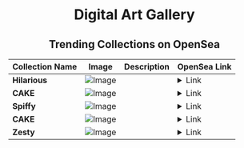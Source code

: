 <div align="center">

# Digital Art Gallery

## Trending Collections on OpenSea

| Collection Name                       | Image                                                                                     | Description                       | OpenSea Link                                                                                          |
|---------------------------------------|-------------------------------------------------------------------------------------------|-----------------------------------|--------------------------------------------------------------------------------------------------------|
| **Hilarious** | ![Image](https://i.seadn.io/s/raw/files/0f50c1abd6eca10fd8137b41ddcdad0e.jpg?w=500&auto=format?w=200&auto=format) |  | <details><summary>Link</summary>[Hilarious](https://opensea.io/collection/hilarious-1590)</details> |
| **CAKE** | ![Image](https://i.seadn.io/s/raw/files/99c0549bbcde28b984bf0fc8a83e9f33.jpg?w=500&auto=format?w=200&auto=format) |  | <details><summary>Link</summary>[CAKE](https://opensea.io/collection/cake-7236)</details> |
| **Spiffy** | ![Image](https://i.seadn.io/s/raw/files/6aaa79effdd9a4d35815c1687d807ee6.jpg?w=500&auto=format?w=200&auto=format) |  | <details><summary>Link</summary>[Spiffy](https://opensea.io/collection/spiffy-1591)</details> |
| **CAKE** | ![Image](https://i.seadn.io/s/raw/files/74279c8dba07362ee5ff36ad8d4e69c5.jpg?w=500&auto=format?w=200&auto=format) |  | <details><summary>Link</summary>[CAKE](https://opensea.io/collection/cake-7235)</details> |
| **Zesty** | ![Image](https://i.seadn.io/s/raw/files/77eab032bd9688bc5274a3134942537c.jpg?w=500&auto=format?w=200&auto=format) |  | <details><summary>Link</summary>[Zesty](https://opensea.io/collection/zesty-1552)</details> |

</div>